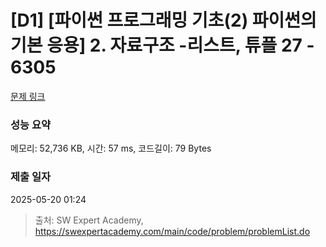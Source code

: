 # [D1] [파이썬 프로그래밍 기초(2) 파이썬의 기본 응용] 2. 자료구조 -리스트, 튜플 27 - 6305 

[문제 링크](https://swexpertacademy.com/main/code/problem/problemDetail.do?contestProbId=AWcWAjaa5RkDFAU4) 

### 성능 요약

메모리: 52,736 KB, 시간: 57 ms, 코드길이: 79 Bytes

### 제출 일자

2025-05-20 01:24



> 출처: SW Expert Academy, https://swexpertacademy.com/main/code/problem/problemList.do